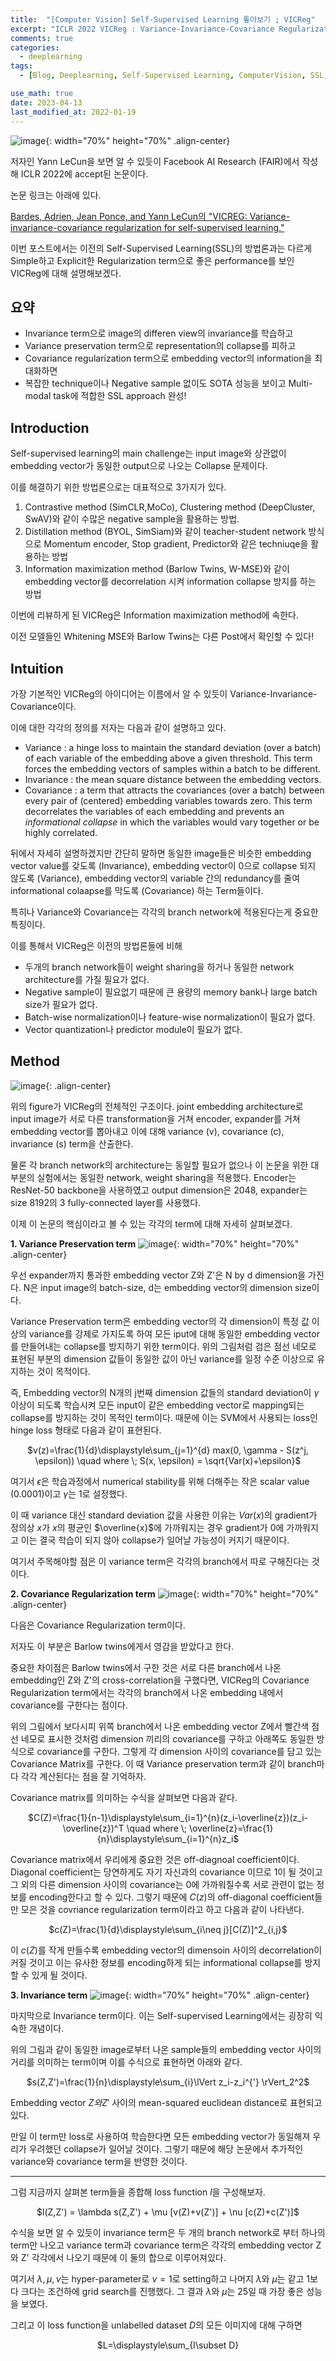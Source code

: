 ```yaml
---
title:  "[Computer Vision] Self-Supervised Learning 톺아보기 ; VICReg"
excerpt: "ICLR 2022 VICReg : Variance-Invariance-Covariance Regularization for Self-Supervised Learning"
comments: true
categories:
  - deeplearning
tags:
  - [Blog, Deeplearning, Self-Supervised Learning, ComputerVision, SSL, VICReg]

use_math: true
date: 2023-04-13
last_modified_at: 2022-01-19    
---
```

![image](https://user-images.githubusercontent.com/31461053/231626016-b2fab792-d3c7-49b0-9ab1-dd51445ab597.png){: width="70%" height="70%" .align-center}

저자인 Yann LeCun을 보면 알 수 있듯이 Facebook AI Research (FAIR)에서 작성해 ICLR 2022에 accept된 논문이다.

논문 링크는 아래에 있다.

[Bardes, Adrien, Jean Ponce, and Yann LeCun의 "VICREG: Variance-invariance-covariance regularization for self-supervised learning."](https://arxiv.org/abs/2105.04906)

이번 포스트에서는 이전의 Self-Supervised Learning(SSL)의 방법론과는 다르게 Simple하고 Explicit한 Regularization term으로 좋은 performance를 보인 VICReg에 대해 설명해보겠다.

## 요약
* Invariance term으로 image의 differen view의 invariance를 학습하고
* Variance preservation term으로 representation의 collapse를 피하고
* Covariance regularization term으로 embedding vector의 information을 최대화하면
* 복잡한 technique이나 Negative sample 없이도 SOTA 성능을 보이고 Multi-modal task에 적합한 SSL approach 완성!

## Introduction

Self-supervised learning의 main challenge는 input image와 상관없이 embedding vector가 동일한 output으로 나오는 Collapse 문제이다.

이를 해결하기 위한 방법론으로는 대표적으로 3가지가 있다.

1. Contrastive method (SimCLR,MoCo), Clustering method (DeepCluster, SwAV)와 같이 수많은 negative sample을 활용하는 방법.
2. Distillation method (BYOL, SimSiam)와 같이 teacher-student network 방식으로 Momentum encoder, Stop gradient, Predictor와 같은 techniuqe을 활용하는 방법
3. Information maximization method (Barlow Twins, W-MSE)와 같이 embedding vector를 decorrelation 시켜 information collapse 방지를 하는 방법

이번에 리뷰하게 된 VICReg은 Information maximization method에 속한다.

이전 모델들인 Whitening MSE와 Barlow Twins는 다른 Post에서 확인할 수 있다!

## Intuition
가장 기본적인 VICReg의 아이디어는 이름에서 알  수 있듯이 Variance-Invariance-Covariance이다.

이에 대한 각각의 정의를 저자는 다음과 같이 설명하고 있다.

* Variance : a hinge loss to maintain the standard deviation (over a batch) of each variable of the embedding above a given threshold. This term forces the embedding vectors of samples within a batch to be different.
* Invariance : the mean square distance between the embedding vectors.
* Covariance : a term that attracts the covariances (over a batch) between every pair of (centered) embedding variables towards zero. This term decorrelates the variables of each embedding and prevents an *informational collapse* in which the variables would vary together or be highly correlated.

뒤에서 자세히 설명하겠지만 간단히 말하면 동일한 image들은 비슷한 embedding vector value를 갖도록 (Invariance), embedding vector이 0으로 collapse 되지 않도록 (Variance), embedding vector의 variable 간의 redundancy를 줄여 informational colaapse를 막도록 (Covariance) 하는 Term들이다.

특히나 Variance와 Covariance는 각각의 branch network에 적용된다는게 중요한 특징이다. 

이를 통해서 VICReg은 이전의 방법론들에 비해
* 두개의 branch network들이 weight sharing을 하거나 동일한 network architecture를 가질 필요가 없다.
* Negative sample이 필요없기 때문에 큰 용량의 memory bank나 large batch size가 필요가 없다.
* Batch-wise normalization이나 feature-wise normalization이 필요가 없다.
* Vector quantization나 predictor module이 필요가 없다.

## Method
![image](https://user-images.githubusercontent.com/31461053/231625513-574cc038-7a26-48f0-908a-c0e6ea092ccc.png){: .align-center}

위의 figure가 VICReg의 전체적인 구조이다. joint embedding architecture로 input image가 서로 다른 transformation을 거쳐 encoder, 
expander를 거쳐 embedding vector를 뽑아내고 이에 대해 variance (v), covariance (c), invariance (s) term을 산출한다.

물론 각 branch network의 architecture는 동일할 필요가 없으나 이 논문을 위한 대부분의 실험에서는 동일한 network, weight sharing을 적용했다.
Encoder는 ResNet-50 backbone을 사용하였고 output dimension은 2048, expander는 size 8192의 3 fully-connected layer를 사용했다.

이제 이 논문의 핵심이라고 볼 수 있는 각각의 term에 대해 자세히 살펴보겠다.

**1. Variance Preservation term**
![image](https://user-images.githubusercontent.com/31461053/231627980-5e924d02-ad14-40ef-b344-af7cb79aaea3.png){: width="70%" height="70%" .align-center}

우선 expander까지 통과한 embedding vector Z와 Z'은 N by d dimension을 가진다. N은 input image의 batch-size, d는 embedding vector의 dimension size이다. 

Variance Preservation term은 embedding vector의 각 dimension이 특정 값 이상의 variance를 강제로 가지도록 하여 모든 iput에 대해
동일한 embedding vector를 만들어내는 collapse를 방지하기 위한 term이다. 위의 그림처럼 검은 점선 네모로 표현된 부분의 dimension 값들이
동일한 값이 아닌 variance를 일정 수준 이상으로 유지하는 것이 목적이다.

즉, Embedding vector의 N개의 j번째 dimension 값들의 standard deviation이 $\gamma$ 이상이 되도록 학습시켜 모든 input이 같은 
embedding vector로 mapping되는 collapse를 방지하는 것이 목적인 term이다. 때문에 이는 SVM에서 사용되는 loss인 hinge loss 형태로 다음과 같이 표현된다.

<center>
$v(z)=\frac{1}{d}\displaystyle\sum_{j=1}^{d} max(0, \gamma - S(z^j, \epsilon)) \quad where \; S(x, \epsilon) = \sqrt{Var(x)+\epsilon}$
</center>


여기서 $\epsilon$은 학습과정에서 numerical stability를 위해 더해주는 작은 scalar value (0.0001)이고 $\gamma$는 1로 설정했다.

이 때 variance 대신 standard deviation 값을 사용한 이유는 $Var(x)$의 gradient가 정의상 $x$가 $x$의 평균인 $\overline{x}$에 가까워지는 경우
gradient가 0에 가까워지고 이는 결국 학습이 되지 않아 collapse가 일어날 가능성이 커지기 때문이다.
 
여기서 주목해야할 점은 이 variance term은 각각의 branch에서 따로 구해진다는 것이다. 


**2. Covariance Regularization term**
![image](https://user-images.githubusercontent.com/31461053/231664862-2c387ca9-bf9a-40da-9820-ec1c79fb15c7.png){: width="70%" height="70%" .align-center}

다음은 Covariance Regularization term이다.

저자도 이 부분은 Barlow twins에게서 영감을 받았다고 한다.

중요한 차이점은 Barlow twins에서 구한 것은 서로 다른 branch에서 나온 embedding인 Z와 Z'의 cross-correlation을 구했다면,
VICReg의 Covariance Regularization term에서는 각각의 branch에서 나온 embedding 내에서 covariance를 구한다는 점이다.

위의 그림에서 보다시피 위쪽 branch에서 나온 embedding vector Z에서 빨간색 점선 네모로 표시한 것처럼 dimension 끼리의 covariance를 구하고
아래쪽도 동일한 방식으로 covariance를 구한다. 그렇게 각 dimension 사이의 covariance를 담고 있는 Covariance Matrix를 구한다.
이 때 Variance preservation term과 같이 branch마다 각각 계산된다는 점을 잘 기억하자.

Covariance matrix를 의미하는 수식을 살펴보면 다음과 같다.

<center>
$C(Z)=\frac{1}{n-1}\displaystyle\sum_{i=1}^{n}(z_i-\overline{z})(z_i-\overline{z})^T \quad where \; \overline{z}=\frac{1}{n}\displaystyle\sum_{i=1}^{n}z_i$
</center>

Covariance matrix에서 우리에게 중요한 것은 off-diagnoal coefficient이다. Diagonal coefficient는 당연하게도 자기 자신과의 covariance 이므로
1이 될 것이고 그 외의 다른 dimension 사이의 covariance는 0에 가까워질수록 서로 관련이 없는 정보를 encoding한다고 할 수 있다. 그렇기 때문에 
$C(z)$의 off-diagonal coefficient들만 모은 것을 covriance regularization term이라고 하고 다음과 같이 나타낸다.

<center>
$c(Z)=\frac{1}{d}\displaystyle\sum_{i\neq j}[C(Z)]^2_{i,j}$
</center>

이 $c(Z)$를 작게 만들수록 embedding vector의 dimensoin 사이의 decorrelation이 커질 것이고 이는 유사한 정보를 encoding하게 되는
informational collapse를 방지할 수 있게 될 것이다.

**3. Invariance term**
![image](https://user-images.githubusercontent.com/31461053/231674623-7aebf9ab-8cb2-4446-ab77-7bc1ef85cd21.png){: width="70%" height="70%" .align-center}

마지막으로 Invariance term이다. 이는 Self-supervised Learning에서는 굉장히 익숙한 개념이다.

위의 그림과 같이 동일한 image로부터 나온 sample들의 embedding vector 사이의 거리를 의미하는 term이며 이를 수식으로 표현하면 아래와 같다.

<center>
$s(Z,Z')=\frac{1}{n}\displaystyle\sum_{i}\lVert z_i-z_i^{'} \rVert_2^2$
</center>

Embedding vector $Z와 Z'$ 사이의 mean-squared euclidean distance로 표현되고 있다.

만일 이 term만 loss로 사용하여 학습한다면 모든 embedding vector가 동일해져 우리가 우려했던 collapse가 일어날 것이다. 
그렇기 때문에 해당 논문에서 추가적인 variance와 covariance term을 반영한 것이다.

---

그럼 지금까지 살펴본 term들을 종합해 loss function $l$을 구성해보자.

<center>
$l(Z,Z') = \lambda s(Z,Z') + \mu [v(Z)+v(Z')] + \nu [c(Z)+c(Z')]$
</center>

수식을 보면 알 수 있듯이 invariance term은 두 개의 branch network로 부터 하나의 term만 나오고 variance term과 covariance term은 각각의 embedding vector Z와 Z' 각각에서 나오기 때문에 이 둘의 합으로 이루어져있다.

여기서 $\lambda, \mu, \nu$는 hyper-parameter로 $\nu=1$로 setting하고 나머지 $\lambda$와 $\mu$는 같고 1보다 크다는 조건하에 grid search를 진행했다.
그 결과 $\lambda$와 $\mu$는 25일 때 가장 좋은 성능을 보였다.

그리고 이 loss function을 unlabelled dataset $D$의 모든 이미지에 대해 구하면

<center>
$L=\displaystyle\sum_{I\subset D}
</center>



 
